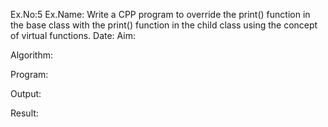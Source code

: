 Ex.No:5
Ex.Name: Write a CPP program to override the print() function in the base class with the print() function in the child class using the concept of virtual functions.
Date:
Aim:


Algorithm:





Program:



Output:



Result:

